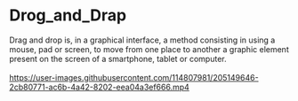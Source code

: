# Drog_and_Drap
Drag and drop is, in a graphical interface, a method consisting in using a mouse, pad or screen, to move from one place to another a graphic element present on the screen of a smartphone, tablet or computer.
<br></br>
https://user-images.githubusercontent.com/114807981/205149646-2cb80771-ac6b-4a42-8202-eea04a3ef666.mp4

